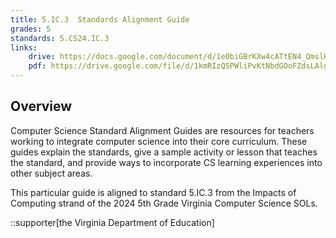 ```yaml
---
title: 5.IC.3  Standards Alignment Guide
grades: 5
standards: 5.CS24.IC.3
links:
    drive: https://docs.google.com/document/d/1e0biGBrKXw4cATtEN4_QmslH1henxwlSJQu39UCDYtI/edit?usp=drive_link
    pdf: https://drive.google.com/file/d/1kmRIzQ5PWliPvKtNbdGOoFZdsLAlgWsh/view?usp=drive_link
---
```


## Overview

Computer Science Standard Alignment Guides are resources for teachers working to integrate computer science into their core curriculum. These guides explain the standards, give a sample activity or lesson that teaches the standard, and provide ways to incorporate CS learning experiences into other subject areas. 

This particular guide is aligned to standard 5.IC.3 from the Impacts of Computing strand of the 2024 5th Grade Virginia Computer Science SOLs.

::supporter[the Virginia Department of Education]